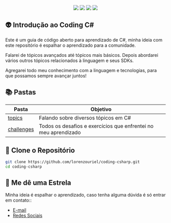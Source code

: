 <div align="center">
    <p>
	    <a name="stars"><img src="https://img.shields.io/github/stars/lorenzouriel/coding-csharp?style=for-the-badge"></a>
	    <a name="forks"><img src="https://img.shields.io/github/forks/lorenzouriel/coding-csharp?logoColor=green&style=for-the-badge"></a>
	    <a name="contributions"><img src="https://img.shields.io/github/contributors/lorenzouriel/coding-csharp?logoColor=green&style=for-the-badge"></a>
	    <a name="madeWith"><img src="https://img.shields.io/badge/Made%20with-Markdown-1f425f.svg?style=for-the-badge"></a>
    </p>
</div>

## 👽 Introdução ao Coding C#
Este é um guia de código aberto para aprendizado de C#, minha ideia com este repositório é espalhar o aprendizado para a comunidade.

Falarei de tópicos avançados até tópicos mais básicos. Depois abordarei vários outros tópicos relacionados à linguagem e seus SDKs.

Agregarei todo meu conhecimento com a linguagem e tecnologias, para que possamos sempre avançar juntos!

## 📚 Pastas
| Pasta | Objetivo |
|---|---|
| [topics](/topics/README.md) | Falando sobre diversos tópicos em C# |
| [challenges](/challenges/README.md)| Todos os desafios e exercícios que enfrentei no meu aprendizado |


## 🌊 Clone o Repositório
```bash
git clone https://github.com/lorenzouriel/coding-csharp.git
cd coding-csharp
```


## 🏅 Me dê uma Estrela
Minha ideia é espalhar o aprendizado, caso tenha alguma dúvida é só entrar em contato:: 
- [E-mail](lorenzouriel@gmail.com)
- [Redes Sociais](https://linktr.ee/lorenzo_uriel)